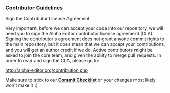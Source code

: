 ### Contributor Guidelines

Sign the Contributor License Agreement

Very important, before we can accept your code into our repository, we will need you to sign the Aloha Editor contributor license agreement (CLA). Signing the contributor's agreement does not grant anyone commit rights to the main repository, but it does mean that we can accept your contributions, and you will get an author credit if we do. Active contributors might be asked to join the core team, and given the ability to merge pull requests. In order to read and sign the CLA, please go to:

http://aloha-editor.org/contribution.php

Make sure to stick to our **[Commit Checklist](https://github.com/alohaeditor/Aloha-Editor/wiki/Commit-Checklist)** or your changes most likely won't make it :)

